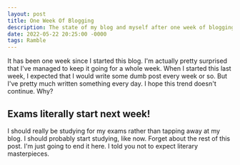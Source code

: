```yaml
---
layout: post
title: One Week Of Blogging
description: The state of my blog and myself after one week of blogging.
date: 2022-05-22 20:25:00 -0000
tags: Ramble
---
```


It has been one week since I started this blog. I'm actually pretty surprised that I've managed to keep it going for a whole week. When I started this last week, I expected that I would write some dumb post every week or so. But I've pretty much written something every day. I hope this trend doesn't continue. Why?

## Exams literally start next week!

I should really be studying for my exams rather than tapping away at my blog. I should probably start studying, like now. Forget about the rest of this post. I'm just going to end it here. I told you not to expect literary masterpieces.
